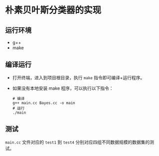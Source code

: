 # 朴素贝叶斯分类器的实现

## 运行环境

- g++
- make

## 编译运行

- 打开终端，进入到项目根目录，执行 `make` 指令即可编译+运行程序。

- 如果没有本地安装 make 程序，可以执行以下指令：

  ```shell
  # 编译
  g++ main.cc Bayes.cc -o main
  # 运行
  ./main
  ```

## 测试

`main.cc` 文件对应的 `test1` 到 `test4` 分别对应四组不同数据规模的数据集的测试。

